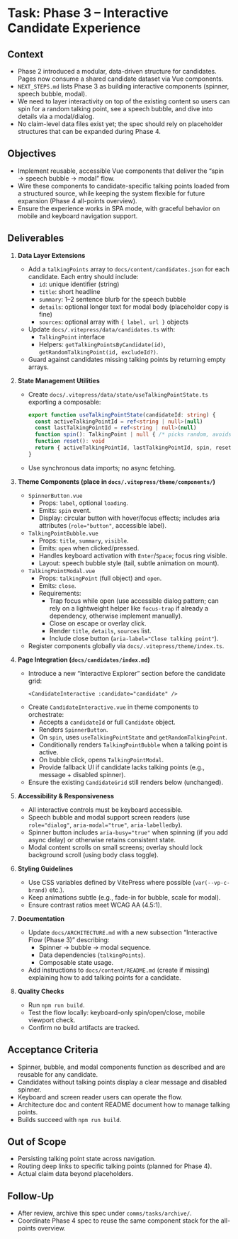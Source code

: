 # Task: Phase 3 – Interactive Candidate Experience

## Context
- Phase 2 introduced a modular, data-driven structure for candidates. Pages now consume a shared candidate dataset via Vue components.
- `NEXT_STEPS.md` lists Phase 3 as building interactive components (spinner, speech bubble, modal).
- We need to layer interactivity on top of the existing content so users can spin for a random talking point, see a speech bubble, and dive into details via a modal/dialog.
- No claim-level data files exist yet; the spec should rely on placeholder structures that can be expanded during Phase 4.

## Objectives
- Implement reusable, accessible Vue components that deliver the “spin → speech bubble → modal” flow.
- Wire these components to candidate-specific talking points loaded from a structured source, while keeping the system flexible for future expansion (Phase 4 all-points overview).
- Ensure the experience works in SPA mode, with graceful behavior on mobile and keyboard navigation support.

## Deliverables
1. **Data Layer Extensions**
   - Add a `talkingPoints` array to `docs/content/candidates.json` for each candidate. Each entry should include:
     - `id`: unique identifier (string)
     - `title`: short headline
     - `summary`: 1–2 sentence blurb for the speech bubble
     - `details`: optional longer text for modal body (placeholder copy is fine)
     - `sources`: optional array with `{ label, url }` objects
   - Update `docs/.vitepress/data/candidates.ts` with:
     - `TalkingPoint` interface
     - Helpers: `getTalkingPointsByCandidate(id)`, `getRandomTalkingPoint(id, excludeId?)`.
   - Guard against candidates missing talking points by returning empty arrays.

2. **State Management Utilities**
   - Create `docs/.vitepress/data/state/useTalkingPointState.ts` exporting a composable:
     ```ts
     export function useTalkingPointState(candidateId: string) {
       const activeTalkingPointId = ref<string | null>(null)
       const lastTalkingPointId = ref<string | null>(null)
       function spin(): TalkingPoint | null { /* picks random, avoids same twice */ }
       function reset(): void
       return { activeTalkingPointId, lastTalkingPointId, spin, reset }
     }
     ```
   - Use synchronous data imports; no async fetching.

3. **Theme Components (place in `docs/.vitepress/theme/components/`)**
   - `SpinnerButton.vue`
     - Props: `label`, optional `loading`.
     - Emits: `spin` event.
     - Display: circular button with hover/focus effects; includes aria attributes (`role="button"`, accessible label).
   - `TalkingPointBubble.vue`
     - Props: `title`, `summary`, `visible`.
     - Emits: `open` when clicked/pressed.
     - Handles keyboard activation with `Enter`/`Space`; focus ring visible.
     - Layout: speech bubble style (tail, subtle animation on mount).
   - `TalkingPointModal.vue`
     - Props: `talkingPoint` (full object) and `open`.
     - Emits: `close`.
     - Requirements:
       - Trap focus while open (use accessible dialog pattern; can rely on a lightweight helper like `focus-trap` if already a dependency, otherwise implement manually).
       - Close on escape or overlay click.
       - Render `title`, `details`, `sources` list.
       - Include close button (`aria-label="Close talking point"`).
   - Register components globally via `docs/.vitepress/theme/index.ts`.

4. **Page Integration (`docs/candidates/index.md`)**
   - Introduce a new “Interactive Explorer” section before the candidate grid:
     ```vue
     <CandidateInteractive :candidate="candidate" />
     ```
   - Create `CandidateInteractive.vue` in theme components to orchestrate:
     - Accepts a `candidateId` or full `Candidate` object.
     - Renders `SpinnerButton`.
     - On `spin`, uses `useTalkingPointState` and `getRandomTalkingPoint`.
     - Conditionally renders `TalkingPointBubble` when a talking point is active.
     - On bubble click, opens `TalkingPointModal`.
     - Provide fallback UI if candidate lacks talking points (e.g., message + disabled spinner).
   - Ensure the existing `CandidateGrid` still renders below (unchanged).

5. **Accessibility & Responsiveness**
   - All interactive controls must be keyboard accessible.
   - Speech bubble and modal support screen readers (use `role="dialog"`, `aria-modal="true"`, `aria-labelledby`).
   - Spinner button includes `aria-busy="true"` when spinning (if you add async delay) or otherwise retains consistent state.
   - Modal content scrolls on small screens; overlay should lock background scroll (using body class toggle).

6. **Styling Guidelines**
   - Use CSS variables defined by VitePress where possible (`var(--vp-c-brand)` etc.).
   - Keep animations subtle (e.g., fade-in for bubble, scale for modal).
   - Ensure contrast ratios meet WCAG AA (4.5:1).

7. **Documentation**
   - Update `docs/ARCHITECTURE.md` with a new subsection “Interactive Flow (Phase 3)” describing:
     - Spinner → bubble → modal sequence.
     - Data dependencies (`talkingPoints`).
     - Composable state usage.
   - Add instructions to `docs/content/README.md` (create if missing) explaining how to add talking points for a candidate.

8. **Quality Checks**
   - Run `npm run build`.
   - Test the flow locally: keyboard-only spin/open/close, mobile viewport check.
   - Confirm no build artifacts are tracked.

## Acceptance Criteria
- Spinner, bubble, and modal components function as described and are reusable for any candidate.
- Candidates without talking points display a clear message and disabled spinner.
- Keyboard and screen reader users can operate the flow.
- Architecture doc and content README document how to manage talking points.
- Builds succeed with `npm run build`.

## Out of Scope
- Persisting talking point state across navigation.
- Routing deep links to specific talking points (planned for Phase 4).
- Actual claim data beyond placeholders.

## Follow-Up
- After review, archive this spec under `comms/tasks/archive/`.
- Coordinate Phase 4 spec to reuse the same component stack for the all-points overview.
